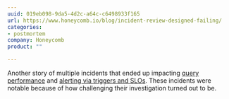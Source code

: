 ```yaml
---
uuid: 019eb098-9da5-4d2c-a64c-c6498933f165
url: https://www.honeycomb.io/blog/incident-review-designed-failing/
categories:
- postmortem
company: Honeycomb
product: ""

---
```


Another story of multiple incidents that ended up impacting [query performance](https://status.honeycomb.io/incidents/fzw6hqjx5t4f) and [alerting via triggers and SLOs](https://status.honeycomb.io/incidents/jwhrxcs5zr06). These incidents were notable because of how challenging their investigation turned out to be.
